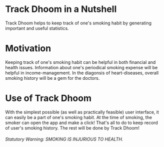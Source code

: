 # Track Dhoom in a Nutshell
Track Dhoom helps to keep track of one's smoking habit by generating important and useful statistics.

# Motivation
Keeping track of one's smoking habit can be helpful in both financial and health issues. Information about one's periodical smoking expense will be helpful in income-management. In the diagonsis of heart-diseases, overall smoking history will be a gem for the doctors.

# Use of Track Dhoom
With the simplest possible (as well as practically feasible) user interface, it can easily be a part of one's smoking habit. At the time of smoking, the smoker can open the app and make a click! That's all to do to keep record of user's smoking history. The rest will be done by Track Dhoom!

###### Statutory Warning: SMOKING IS INJURIOUS TO HEALTH.
